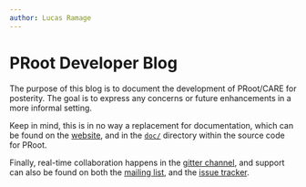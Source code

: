 ```yaml
---
author: Lucas Ramage
---
```


# PRoot Developer Blog

The purpose of this blog is to document the development of PRoot/CARE for posterity.
The goal is to express any concerns or future enhancements in a more informal setting.

Keep in mind, this is in no way a replacement for documentation, which can be found
on the [website](https://proot-me.github.io), and in the [`doc/`](https://github.com/proot-me/proot/tree/master/doc)
directory within the source code for PRoot.

Finally, real-time collaboration happens in the [gitter channel](https://gitter.im/proot-me/devs),
and support can also be found on both the [mailing list](mailto:proot_me@googlegroups.com), and the [issue tracker](https://github.com/proot-me/proot/issues).

